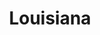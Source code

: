 ---
title: "Louisiana"
hashtag: "louisiana"
tags:
  - States I have visited
  - State
  - United States
---